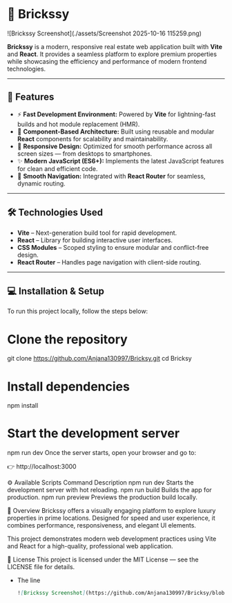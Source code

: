 # 🏡 Brickssy

![Brickssy Screenshot](./assets/Screenshot 2025-10-16 115259.png)


**Brickssy** is a modern, responsive real estate web application built with **Vite** and **React**. It provides a seamless platform to explore premium properties while showcasing the efficiency and performance of modern frontend technologies.

---

## 🚀 Features

- ⚡ **Fast Development Environment:** Powered by **Vite** for lightning-fast builds and hot module replacement (HMR).  
- 🧩 **Component-Based Architecture:** Built using reusable and modular **React** components for scalability and maintainability.  
- 📱 **Responsive Design:** Optimized for smooth performance across all screen sizes — from desktops to smartphones.  
- ✨ **Modern JavaScript (ES6+):** Implements the latest JavaScript features for clean and efficient code.  
- 🔀 **Smooth Navigation:** Integrated with **React Router** for seamless, dynamic routing.  

---

## 🛠️ Technologies Used

- **Vite** – Next-generation build tool for rapid development.  
- **React** – Library for building interactive user interfaces.  
- **CSS Modules** – Scoped styling to ensure modular and conflict-free design.  
- **React Router** – Handles page navigation with client-side routing.  

---

## 💻 Installation & Setup

To run this project locally, follow the steps below:

# Clone the repository
git clone https://github.com/Anjana130997/Bricksy.git
cd Bricksy

# Install dependencies
npm install

# Start the development server
npm run dev
Once the server starts, open your browser and go to:

👉 http://localhost:3000

⚙️ Available Scripts
Command	Description
npm run dev	Starts the development server with hot reloading.
npm run build	Builds the app for production.
npm run preview	Previews the production build locally.

🧠 Overview
Brickssy offers a visually engaging platform to explore luxury properties in prime locations. Designed for speed and user experience, it combines performance, responsiveness, and elegant UI elements.

This project demonstrates modern web development practices using Vite and React for a high-quality, professional web application.

📄 License
This project is licensed under the MIT License — see the LICENSE file for details.


- The line  
  ```markdown
  ![Brickssy Screenshot](https://github.com/Anjana130997/Bricksy/blob/master/Bricksy/Scre
